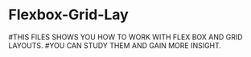 # Flexbox-Grid-Lay
#THIS FILES SHOWS YOU HOW TO WORK WITH FLEX BOX AND GRID LAYOUTS.
#YOU CAN STUDY THEM AND GAIN MORE INSIGHT.

